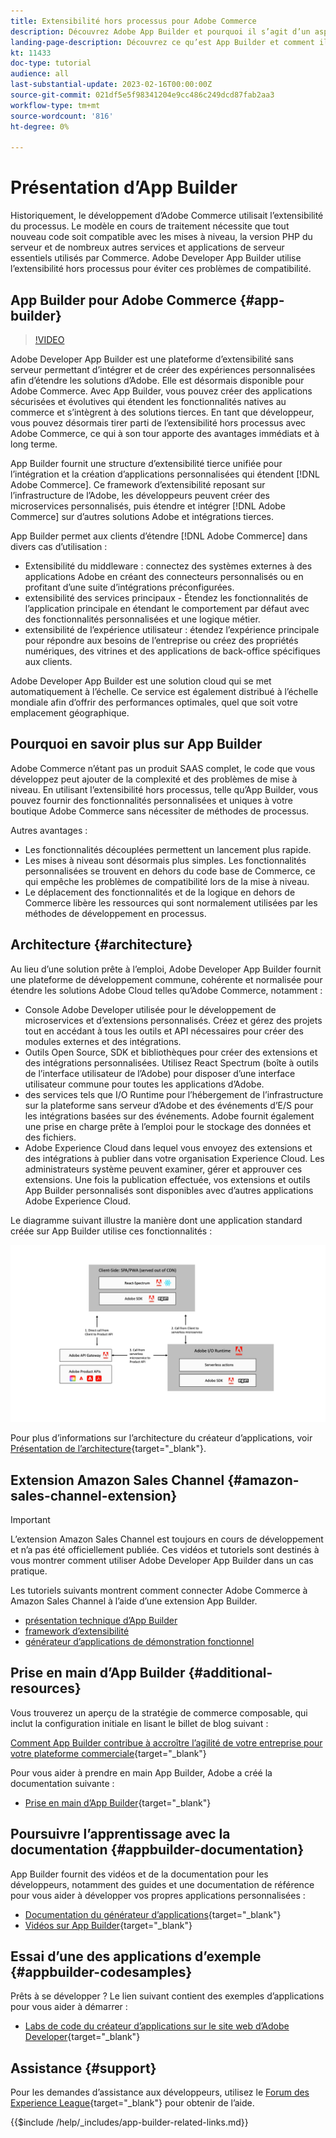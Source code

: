 ```yaml
---
title: Extensibilité hors processus pour Adobe Commerce
description: Découvrez Adobe App Builder et pourquoi il s’agit d’un aspect important de l’extensibilité hors processus.
landing-page-description: Découvrez ce qu’est App Builder et comment il peut vous aider avec les stratégies de développement Adobe Commerce.
kt: 11433
doc-type: tutorial
audience: all
last-substantial-update: 2023-02-16T00:00:00Z
source-git-commit: 021df5e5f98341204e9cc486c249dcd87fab2aa3
workflow-type: tm+mt
source-wordcount: '816'
ht-degree: 0%

---
```



# Présentation d’App Builder

Historiquement, le développement d’Adobe Commerce utilisait l’extensibilité du processus. Le modèle en cours de traitement nécessite que tout nouveau code soit compatible avec les mises à niveau, la version PHP du serveur et de nombreux autres services et applications de serveur essentiels utilisés par Commerce. Adobe Developer App Builder utilise l’extensibilité hors processus pour éviter ces problèmes de compatibilité.

## App Builder pour Adobe Commerce {#app-builder}

>[!VIDEO](https://video.tv.adobe.com/v/3412839)

Adobe Developer App Builder est une plateforme d’extensibilité sans serveur permettant d’intégrer et de créer des expériences personnalisées afin d’étendre les solutions d’Adobe. Elle est désormais disponible pour Adobe Commerce. Avec App Builder, vous pouvez créer des applications sécurisées et évolutives qui étendent les fonctionnalités natives au commerce et s’intègrent à des solutions tierces. En tant que développeur, vous pouvez désormais tirer parti de l’extensibilité hors processus avec Adobe Commerce, ce qui à son tour apporte des avantages immédiats et à long terme.

App Builder fournit une structure d’extensibilité tierce unifiée pour l’intégration et la création d’applications personnalisées qui étendent [!DNL Adobe Commerce]. Ce framework d’extensibilité reposant sur l’infrastructure de l’Adobe, les développeurs peuvent créer des microservices personnalisés, puis étendre et intégrer [!DNL Adobe Commerce] sur d’autres solutions Adobe et intégrations tierces.

App Builder permet aux clients d’étendre [!DNL Adobe Commerce] dans divers cas d’utilisation :

* Extensibilité du middleware : connectez des systèmes externes à des applications Adobe en créant des connecteurs personnalisés ou en profitant d’une suite d’intégrations préconfigurées.
* extensibilité des services principaux - Étendez les fonctionnalités de l’application principale en étendant le comportement par défaut avec des fonctionnalités personnalisées et une logique métier.
* extensibilité de l’expérience utilisateur : étendez l’expérience principale pour répondre aux besoins de l’entreprise ou créez des propriétés numériques, des vitrines et des applications de back-office spécifiques aux clients.

Adobe Developer App Builder est une solution cloud qui se met automatiquement à l’échelle. Ce service est également distribué à l’échelle mondiale afin d’offrir des performances optimales, quel que soit votre emplacement géographique.

## Pourquoi en savoir plus sur App Builder

Adobe Commerce n’étant pas un produit SAAS complet, le code que vous développez peut ajouter de la complexité et des problèmes de mise à niveau. En utilisant l’extensibilité hors processus, telle qu’App Builder, vous pouvez fournir des fonctionnalités personnalisées et uniques à votre boutique Adobe Commerce sans nécessiter de méthodes de processus.

Autres avantages :

* Les fonctionnalités découplées permettent un lancement plus rapide.
* Les mises à niveau sont désormais plus simples. Les fonctionnalités personnalisées se trouvent en dehors du code base de Commerce, ce qui empêche les problèmes de compatibilité lors de la mise à niveau.
* Le déplacement des fonctionnalités et de la logique en dehors de Commerce libère les ressources qui sont normalement utilisées par les méthodes de développement en processus.

## Architecture {#architecture}

Au lieu d’une solution prête à l’emploi, Adobe Developer App Builder fournit une plateforme de développement commune, cohérente et normalisée pour étendre les solutions Adobe Cloud telles qu’Adobe Commerce, notamment :

* Console Adobe Developer utilisée pour le développement de microservices et d’extensions personnalisés. Créez et gérez des projets tout en accédant à tous les outils et API nécessaires pour créer des modules externes et des intégrations.
* Outils Open Source, SDK et bibliothèques pour créer des extensions et des intégrations personnalisées. Utilisez React Spectrum (boîte à outils de l’interface utilisateur de l’Adobe) pour disposer d’une interface utilisateur commune pour toutes les applications d’Adobe.
* des services tels que I/O Runtime pour l’hébergement de l’infrastructure sur la plateforme sans serveur d’Adobe et des événements d’E/S pour les intégrations basées sur des événements. Adobe fournit également une prise en charge prête à l’emploi pour le stockage des données et des fichiers.
* Adobe Experience Cloud dans lequel vous envoyez des extensions et des intégrations à publier dans votre organisation Experience Cloud. Les administrateurs système peuvent examiner, gérer et approuver ces extensions. Une fois la publication effectuée, vos extensions et outils App Builder personnalisés sont disponibles avec d’autres applications Adobe Experience Cloud.

Le diagramme suivant illustre la manière dont une application standard créée sur App Builder utilise ces fonctionnalités :

![Architecture](/help/assets/app-builder/app-builder-architecture.jpeg)

Pour plus d’informations sur l’architecture du créateur d’applications, voir [Présentation de l’architecture](https://developer.adobe.com/app-builder/docs/guides/){target="_blank"}.

## Extension Amazon Sales Channel {#amazon-sales-channel-extension}

>[!IMPORTANT]
>
>L’extension Amazon Sales Channel est toujours en cours de développement et n’a pas été officiellement publiée.  Ces vidéos et tutoriels sont destinés à vous montrer comment utiliser Adobe Developer App Builder dans un cas pratique.

Les tutoriels suivants montrent comment connecter Adobe Commerce à Amazon Sales Channel à l’aide d’une extension App Builder.

* [présentation technique d’App Builder](../app-builder/app-builder-technical-overview.md)
* [framework d’extensibilité](../app-builder/extensibility-framework-commerce-eventing.md)
* [générateur d’applications de démonstration fonctionnel](../app-builder/app-builder-functional-demonstration.md)

## Prise en main d’App Builder {#additional-resources}

Vous trouverez un aperçu de la stratégie de commerce composable, qui inclut la configuration initiale en lisant le billet de blog suivant :

[Comment App Builder contribue à accroître l’agilité de votre entreprise pour votre plateforme commerciale](https://business.adobe.com/blog/how-to/how-app-builder-helps-you-implement-a-composable-commerce-strategy){target="_blank"}

Pour vous aider à prendre en main App Builder, Adobe a créé la documentation suivante :

* [Prise en main d’App Builder](https://developer.adobe.com/app-builder/docs/getting_started/){target="_blank"}

## Poursuivre l’apprentissage avec la documentation {#appbuilder-documentation}

App Builder fournit des vidéos et de la documentation pour les développeurs, notamment des guides et une documentation de référence pour vous aider à développer vos propres applications personnalisées :

* [Documentation du générateur d’applications](https://developer.adobe.com/app-builder/docs/overview/){target="_blank"}
* [Vidéos sur App Builder](https://www.youtube.com/playlist?list=PLcVEYUqU7VRfDij-Jbjyw8S8EzW073F_o){target="_blank"}

## Essai d’une des applications d’exemple {#appbuilder-codesamples}

Prêts à se développer ? Le lien suivant contient des exemples d’applications pour vous aider à démarrer :

* [Labs de code du créateur d’applications sur le site web d’Adobe Developer](https://developer.adobe.com/app-builder/docs/resources/){target="_blank"}

## Assistance {#support}

Pour les demandes d’assistance aux développeurs, utilisez le [Forum des Experience League](https://experienceleaguecommunities.adobe.com/t5/app-builder/ct-p/project-firefly){target="_blank"} pour obtenir de l’aide.

{{$include /help/_includes/app-builder-related-links.md}}
